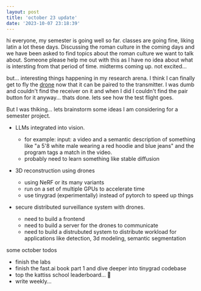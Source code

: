 ```yaml
---
layout: post
title: 'october 23 update'
date: '2023-10-07 23:18:39'
---
```


hi everyone, my semester is going well so far. classes are going fine, 
liking latin a lot these days. Discussing the roman culture in the 
coming days and we have been asked to find topics about the roman culture
we want to talk about. Someone please help me out with this as I have no
idea about what is intersting from that period of time. midterms coming up.
not excited... 

but... interesting things happening in my research arena. I think I can 
finally get to fly the [drone](https://www.modalai.com/products/voxl-m500?variant=41019913764915)
now that it can be paired to the transmitter. I was dumb and couldn't find
the receiver on it and when I did I couldn't find the pair button for it
anyway... thats done. lets see how the test flight goes. 

But I was thiking... lets brainstorm some ideas I am considering for a semester project.

- LLMs integrated into vision. 
    - for example: input: a video and a semantic description of something
      like "a 5'8 white male wearing a red hoodie and blue jeans" and the 
      program tags a match in the video.
    - probably need to learn something like stable diffusion

- 3D reconstruction using drones
    - using NeRF or its many variants
    - run on a set of multiple GPUs to accelerate time
    - use tinygrad (experimentally) instead of pytorch to speed up things

- secure distributed surveillance system with drones.
    - need to build a frontend
    - need to build a server for the drones to communicate
    - need to build a distrubuted system to distribute workload
      for applications like detection, 3d modeling, semantic segmentation

some october todos
- finish the labs 
- finish the fast.ai book part 1 and dive deeper into tinygrad codebase
- top the kattiss school leaderboard... 🤙
- write weekly...
